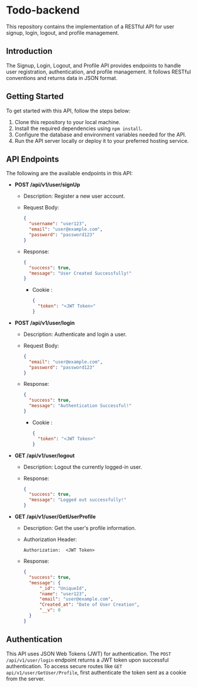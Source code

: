 # Todo-backend

This repository contains the implementation of a RESTful API for user signup, login, logout, and profile management.

## Introduction

The Signup, Login, Logout, and Profile API provides endpoints to handle user registration, authentication, and profile management. It follows RESTful conventions and returns data in JSON format.

## Getting Started

To get started with this API, follow the steps below:

1. Clone this repository to your local machine.
2. Install the required dependencies using `npm install`.
3. Configure the database and environment variables needed for the API.
4. Run the API server locally or deploy it to your preferred hosting service.

## API Endpoints

The following are the available endpoints in this API:

- **POST /api/v1/user/signUp**
  - Description: Register a new user account.
  - Request Body: 
    
    ```json
    {
      "username": "user123",
      "email": "user@example.com",
      "password": "password123"
    }
    ```
    
  - Response:
    
    ```json
    {
      "success": true,
      "message": "User Created Successfully!"
    }
    ```
    
    - Cookie :
    
      ```json
      {
        "token": "<JWT Token>"
      }
      ```

- **POST /api/v1/user/login**
  - Description: Authenticate and login a user.
  - Request Body: 
    
    ```json
    {
      "email": "user@example.com",
      "password": "password123"
    }
    ```
    
  - Response:
    
    ```json
    {
      "success": true,
      "message": "Authentication Successful!"
    }
    ```
    
    - Cookie :
    
      ```json
      {
        "token": "<JWT Token>"
      }
      ```

- **GET /api/v1/user/logout**
  - Description: Logout the currently logged-in user.
  - Response:
    
    ```json
    {
      "success": true,
      "message": "Logged out successfully!"
    }
    ```

- **GET /api/v1/user/GetUserProfile**
  - Description: Get the user's profile information.
  - Authorization Header: 
    
    ```
    Authorization:  <JWT Token>
    ```
    
  - Response:
    
    ```json
    {
      "success": true,
      "message": {
          "_id": "UniqueId",
          "name": "user123",
          "email": "user@example.com",
          "Created_at": "Date of User Creation",
          "__v": 0
      }
    }
    ```

## Authentication

This API uses JSON Web Tokens (JWT) for authentication. The `POST /api/v1/user/login` endpoint returns a JWT token upon successful authentication. To access secure routes like `GET api/v1/user/GetUser/Profile`, first authenticate the token sent as a cookie from the server.



